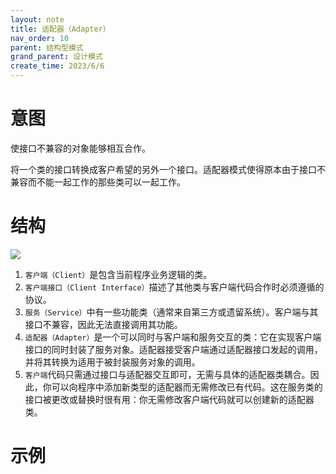 ```yaml
---
layout: note
title: 适配器（Adapter）
nav_order: 10
parent: 结构型模式
grand_parent: 设计模式
create_time: 2023/6/6
---
```


# 意图

使接口不兼容的对象能够相互合作。

将一个类的接口转换成客户希望的另外一个接口。适配器模式使得原本由于接口不兼容而不能一起工作的那些类可以一起工作。

# 结构

![](https://cdn.jsdelivr.net/gh/luguosong/images@master/blog-img/20230606111514.png)

1. `客户端（Client）`是包含当前程序业务逻辑的类。
2. `客户端接口（Client Interface）`描述了其他类与客户端代码合作时必须遵循的协议。
3. `服务（Service）`中有一些功能类（通常来自第三方或遗留系统）。客户端与其接口不兼容，因此无法直接调用其功能。
4. `适配器（Adapter）`是一个可以同时与客户端和服务交互的类：它在实现客户端接口的同时封装了服务对象。适配器接受客户端通过适配器接口发起的调用，并将其转换为适用于被封装服务对象的调用。
5. `客户端`代码只需通过接口与适配器交互即可，无需与具体的适配器类耦合。因此，你可以向程序中添加新类型的适配器而无需修改已有代码。这在服务类的接口被更改或替换时很有用：你无需修改客户端代码就可以创建新的适配器类。

# 示例


